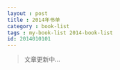 ```yaml
---
layout : post
title : 2014年书单
category : book-list
tags : my-book-list 2014-book-list
id: 2014010101
---
```


> 文章更新中...


